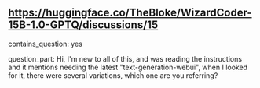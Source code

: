 ## https://huggingface.co/TheBloke/WizardCoder-15B-1.0-GPTQ/discussions/15

contains_question: yes

question_part: Hi, I'm new to all of this, and was reading the instructions and it mentions needing the latest "text-generation-webui", when I looked for it, there were several variations, which one are you referring?